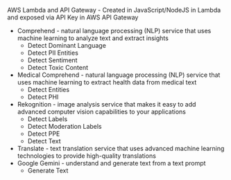 AWS Lambda and API Gateway - Created in JavaScript/NodeJS in Lambda and exposed via API Key in AWS API Gateway

* Comprehend - natural language processing (NLP) service that uses machine learning to analyze text and extract insights
    * Detect Dominant Language
    * Detect PII Entities
    * Detect Sentiment
    * Detect Toxic Content
* Medical Comprehend - natural language processing (NLP) service that uses machine learning to extract health data from medical text
    * Detect Entities
    * Detect PHI
* Rekognition - image analysis service that makes it easy to add advanced computer vision capabilities to your applications
    * Detect Labels
    * Detect Moderation Labels
    * Detect PPE
    * Detect Text
* Translate - text translation service that uses advanced machine learning technologies to provide high-quality translations
* Google Gemini - understand and generate text from a text prompt
    * Generate Text
